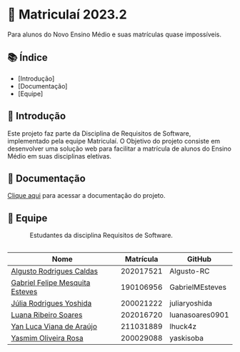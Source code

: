 # 📒 Matriculaí 2023.2

Para alunos do Novo Ensino Médio e suas matrículas quase impossíveis.

## 📚 Índice

* [Introdução]
* [Documentação]
* [Equipe]

## 📖 Introdução

Este projeto faz parte da Disciplina de Requisitos de Software, implementado pela equipe Matriculaí. O Objetivo do projeto consiste em desenvolver uma solução web para facilitar a matrícula de alunos do Ensino Médio em suas disciplinas eletivas.

## 📂 Documentação

[Clique aqui](https://mdsreq-fga-unb.github.io/2023.2-Matriculai/) para acessar a documentação do projeto.

## 👥 Equipe

<p style="text-indent: 50px;text-align: justify;">Estudantes da disciplina Requisitos de Software.</p>

<div style="-webkit-display: flex;
       display: flex;
       -webkit-align-items: center;
       align-items: center;
       -webkit-justify-content: center;
       justify-content: center;">

<table>
<thead>
<tr>
<th>Nome</th>
<th>Matrícula</th>
<th>GitHub</th>
</tr>
</thead>
<tbody>
<tr>
<td><a href="https://github.com/Algusto-RC">Algusto Rodrigues Caldas</a></td>
<td>202017521</td>
<td>Algusto-RC</td>
</tr>
<tr>
<td><a href="https://github.com/GabrielMEsteves">Gabriel Felipe Mesquita Esteves</a></td>
<td>190106956</td>
<td>GabrielMEsteves</td>
</tr>
<tr>
<td><a href="https://github.com/juliaryoshida">Júlia Rodrigues Yoshida</a></td>
<td>200021222</td>
<td>juliaryoshida</td>
</tr>
<tr>
<td><a href="https://github.com/luanasoares0901">Luana Ribeiro Soares</a></td>
<td>202016720</td>
<td>luanasoares0901</td>
</tr>
<tr>
<td><a href="https://github.com/lhuck4z">Yan Luca Viana de Araújo</a></td>
<td>211031889</td>
<td>lhuck4z</td>
</tr>
<tr>
<td><a href="https://github.com/yaskisoba">Yasmim Oliveira Rosa</a></td>
<td>200029088</td>
<td>yaskisoba</td>
</tr>
</tbody>
</table>
</div>

